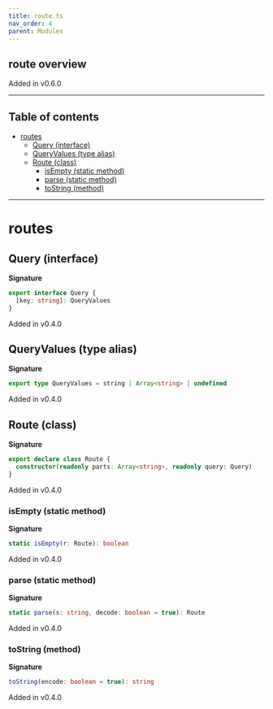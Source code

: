 ```yaml
---
title: route.ts
nav_order: 4
parent: Modules
---
```


## route overview

Added in v0.6.0

---

<h2 class="text-delta">Table of contents</h2>

- [routes](#routes)
  - [Query (interface)](#query-interface)
  - [QueryValues (type alias)](#queryvalues-type-alias)
  - [Route (class)](#route-class)
    - [isEmpty (static method)](#isempty-static-method)
    - [parse (static method)](#parse-static-method)
    - [toString (method)](#tostring-method)

---

# routes

## Query (interface)

**Signature**

```ts
export interface Query {
  [key: string]: QueryValues
}
```

Added in v0.4.0

## QueryValues (type alias)

**Signature**

```ts
export type QueryValues = string | Array<string> | undefined
```

Added in v0.4.0

## Route (class)

**Signature**

```ts
export declare class Route {
  constructor(readonly parts: Array<string>, readonly query: Query)
}
```

Added in v0.4.0

### isEmpty (static method)

**Signature**

```ts
static isEmpty(r: Route): boolean
```

Added in v0.4.0

### parse (static method)

**Signature**

```ts
static parse(s: string, decode: boolean = true): Route
```

Added in v0.4.0

### toString (method)

**Signature**

```ts
toString(encode: boolean = true): string
```

Added in v0.4.0
